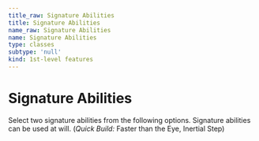 ```yaml
---
title_raw: Signature Abilities
title: Signature Abilities
name_raw: Signature Abilities
name: Signature Abilities
type: classes
subtype: 'null'
kind: 1st-level features
---
```


# Signature Abilities

Select two signature abilities from the following options. Signature abilities can be used at will. (*Quick Build:* Faster than the Eye, Inertial Step)
